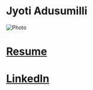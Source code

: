 # Jyoti Adusumilli

![Photo](https://i.ibb.co/TYTNnyT/small.jpg)

# [Resume]
# [LinkedIn]

[Resume]: <https://github.com/Jay-Adusumilli/Jay-Adusumilli.github.io/blob/main/assests/pdfs/JyotiAdusumilliResumeV2.5.pdf>
[LinkedIn]: <https://www.linkedin.com/in/jyoti-adusumilli-8080ba173/> 

